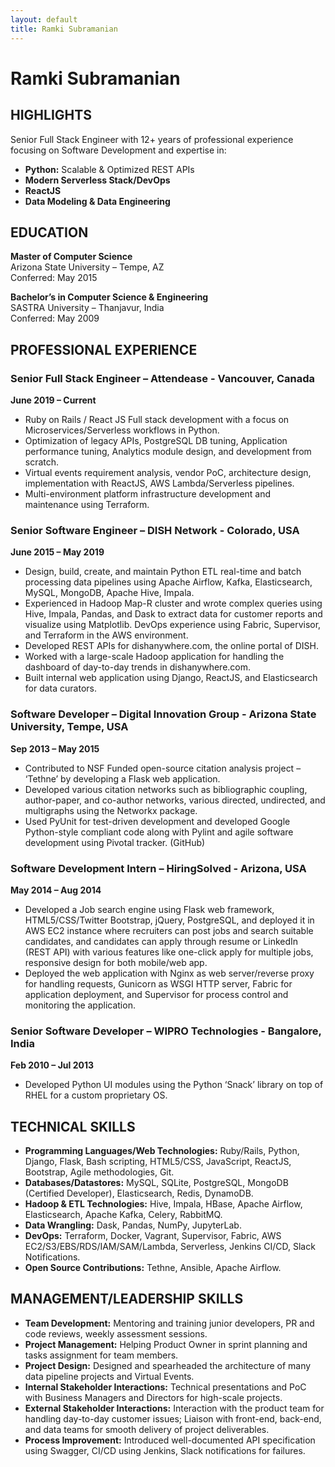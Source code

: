 ```yaml
---
layout: default
title: Ramki Subramanian
---
```


# Ramki Subramanian

## HIGHLIGHTS

Senior Full Stack Engineer with 12+ years of professional experience focusing on Software Development and expertise in:

- **Python:** Scalable & Optimized REST APIs
- **Modern Serverless Stack/DevOps**
- **ReactJS**
- **Data Modeling & Data Engineering**

## EDUCATION

**Master of Computer Science**  
Arizona State University – Tempe, AZ  
Conferred: May 2015

**Bachelor’s in Computer Science & Engineering**  
SASTRA University – Thanjavur, India  
Conferred: May 2009

## PROFESSIONAL EXPERIENCE

### Senior Full Stack Engineer – Attendease - Vancouver, Canada  
**June 2019 – Current**

- Ruby on Rails / React JS Full stack development with a focus on Microservices/Serverless workflows in Python.
- Optimization of legacy APIs, PostgreSQL DB tuning, Application performance tuning, Analytics module design, and development from scratch.
- Virtual events requirement analysis, vendor PoC, architecture design, implementation with ReactJS, AWS Lambda/Serverless pipelines.
- Multi-environment platform infrastructure development and maintenance using Terraform.

### Senior Software Engineer – DISH Network - Colorado, USA  
**June 2015 – May 2019**

- Design, build, create, and maintain Python ETL real-time and batch processing data pipelines using Apache Airflow, Kafka, Elasticsearch, MySQL, MongoDB, Apache Hive, Impala.
- Experienced in Hadoop Map-R cluster and wrote complex queries using Hive, Impala, Pandas, and Dask to extract data for customer reports and visualize using Matplotlib. DevOps experience using Fabric, Supervisor, and Terraform in the AWS environment.
- Developed REST APIs for dishanywhere.com, the online portal of DISH.
- Worked with a large-scale Hadoop application for handling the dashboard of day-to-day trends in dishanywhere.com.
- Built internal web application using Django, ReactJS, and Elasticsearch for data curators.

### Software Developer – Digital Innovation Group - Arizona State University, Tempe, USA  
**Sep 2013 – May 2015**

- Contributed to NSF Funded open-source citation analysis project – ‘Tethne’ by developing a Flask web application.
- Developed various citation networks such as bibliographic coupling, author-paper, and co-author networks, various directed, undirected, and multigraphs using the Networkx package.
- Used PyUnit for test-driven development and developed Google Python-style compliant code along with Pylint and agile software development using Pivotal tracker. (GitHub)

### Software Development Intern – HiringSolved - Arizona, USA  
**May 2014 – Aug 2014**

- Developed a Job search engine using Flask web framework, HTML5/CSS/Twitter Bootstrap, jQuery, PostgreSQL, and deployed it in AWS EC2 instance where recruiters can post jobs and search suitable candidates, and candidates can apply through resume or LinkedIn (REST API) with various features like one-click apply for multiple jobs, responsive design for both mobile/web app.
- Deployed the web application with Nginx as web server/reverse proxy for handling requests, Gunicorn as WSGI HTTP server, Fabric for application deployment, and Supervisor for process control and monitoring the application.

### Senior Software Developer – WIPRO Technologies - Bangalore, India  
**Feb 2010 – Jul 2013**

- Developed Python UI modules using the Python ‘Snack’ library on top of RHEL for a custom proprietary OS.

## TECHNICAL SKILLS

- **Programming Languages/Web Technologies:** Ruby/Rails, Python, Django, Flask, Bash scripting, HTML5/CSS, JavaScript, ReactJS, Bootstrap, Agile methodologies, Git.
- **Databases/Datastores:** MySQL, SQLite, PostgreSQL, MongoDB (Certified Developer), Elasticsearch, Redis, DynamoDB.
- **Hadoop & ETL Technologies:** Hive, Impala, HBase, Apache Airflow, Elasticsearch, Apache Kafka, Celery, RabbitMQ.
- **Data Wrangling:** Dask, Pandas, NumPy, JupyterLab.
- **DevOps:** Terraform, Docker, Vagrant, Supervisor, Fabric, AWS EC2/S3/EBS/RDS/IAM/SAM/Lambda, Serverless, Jenkins CI/CD, Slack Notifications.
- **Open Source Contributions:** Tethne, Ansible, Apache Airflow.

## MANAGEMENT/LEADERSHIP SKILLS

- **Team Development:** Mentoring and training junior developers, PR and code reviews, weekly assessment sessions.
- **Project Management:** Helping Product Owner in sprint planning and tasks assignment for team members.
- **Project Design:** Designed and spearheaded the architecture of many data pipeline projects and Virtual Events.
- **Internal Stakeholder Interactions:** Technical presentations and PoC with Business Managers and Directors for high-scale projects.
- **External Stakeholder Interactions:** Interaction with the product team for handling day-to-day customer issues; Liaison with front-end, back-end, and data teams for smooth delivery of project deliverables.
- **Process Improvement:** Introduced well-documented API specification using Swagger, CI/CD using Jenkins, Slack notifications for failures.

